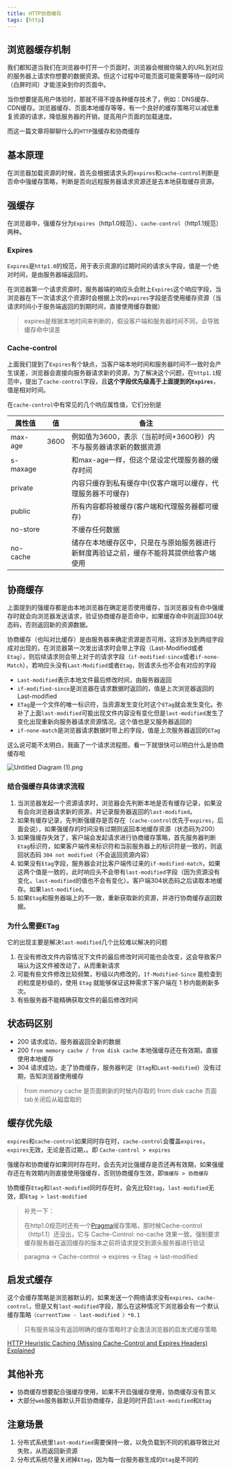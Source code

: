 ```yaml
---
title: HTTP协商缓存
tags: [http]
---
```


## 浏览器缓存机制

我们都知道当我们在浏览器中打开一个页面时，浏览器会根据你输入的URL到对应的服务器上请求你想要的数据资源。但这个过程中可能页面可能需要等待一段时间（白屏时间）才能渲染到你的页面中。

当你想要提高用户体验时，那就不得不提各种缓存技术了，例如：DNS缓存、CDN缓存。浏览器缓存、页面本地缓存等等，有一个良好的缓存策略可以减低重复资源的请求，降低服务器的开销，提高用户页面的加载速度。

而这一篇文章将聊聊什么的`HTTP`强缓存和协商缓存

## 基本原理

在浏览器加载资源的时候，首先会根据请求头的`expires`和`cache-control`判断是否命中强缓存策略，判断是否向远程服务器请求资源还是去本地获取缓存资源。

## 强缓存

在浏览器中，强缓存分为`Expires`（http1.0规范）、`cache-control`（http1.1规范）两种。

### Expires

`Expires`是`http1.0`的规范，用于表示资源的过期时间的请求头字段，值是一个绝对时间，是由服务器端返回的。

在浏览器第一个请求资源时，服务器端的响应头会附上`Expires`这个响应字段，当浏览器在下一次请求这个资源时会根据上次的`expires`字段是否使用缓存资源（当请求时间小于服务端返回的到期时间，直接使用缓存数据）

> expires是根据本地时间来判断的，假设客户端和服务器时间不同，会导致缓存命中误差

### Cache-control

上面我们提到了`Expires`有个缺点，当客户端本地时间和服务器时间不一致时会产生误差，浏览器会直接向服务器请求新的资源，为了解决这个问题，在`http1.1`规范中，提出了`cache-control`字段，且**这个字段优先级高于上面提到的`Expires`**，值是相对时间。

在`cache-control`中有常见的几个响应属性值，它们分别是

| 属性值   | 值   | 备注                                                         |
| -------- | ---- | ------------------------------------------------------------ |
| max-age  | 3600 | 例如值为3600，表示（当前时间+3600秒）内不与服务器请求新的数据资源 |
| s-maxage |      | 和max-age一样，但这个是设定代理服务器的缓存时间              |
| private  |      | 内容只缓存到私有缓存中(仅客户端可以缓存，代理服务器不可缓存) |
| public   |      | 所有内容都将被缓存(客户端和代理服务器都可缓存)               |
| no-store |      | 不缓存任何数据            |
| no-cache |      | 储存在本地缓存区中，只是在与原始服务器进行新鲜度再验证之前，缓存不能将其提供给客户端使用 |


## 协商缓存

上面提到的强缓存都是由本地浏览器在确定是否使用缓存，当浏览器没有命中强缓存时就会向浏览器发送请求，验证协商缓存是否命中，如果缓存命中则返回304状态码，否则返回新的资源数据。

协商缓存（也叫对比缓存）是由服务器来确定资源是否可用，这将涉及到两组字段成对出现的，在浏览器第一次发出请求时会带上字段（Last-Modified或者`Etag`），则后续请求则会带上对于的请求字段（`if-modified-since`或者`if-none-Match`），若响应头没有`Last-Modified`或者`Etag`，则请求头也不会有对应的字段

- `Last-modified`表示本地文件最后修改时间，由服务器返回
- `if-modified-since`是浏览器在请求数据时返回的，值是上次浏览器返回的Last-modified
- `ETag`是一个文件的唯一标识符，当资源发生变化时这个`ETag`就会发生变化。弥补了上面`last-modified`可能出现文件内容没有变化但是`last-modified`发生了变化出现重新向服务器请求资源情况。这个值也是又服务器返回的
- `if-none-match`是浏览器请求数据时带上的字段，值是上次服务器返回的`ETag`

这么说可能不太明白，我画了一个请求流程图，看一下就很快可以明白什么是协商缓存啦


![Untitled Diagram (1).png](https://p1-juejin.byteimg.com/tos-cn-i-k3u1fbpfcp/8360da6fa1af4f89abeedc27f6f552e3~tplv-k3u1fbpfcp-watermark.image?)

### 结合强缓存具体请求流程

1. 当浏览器发起一个资源请求时，浏览器会先判断本地是否有缓存记录，如果没有会向浏览器请求新的资源，并记录服务器返回的`last-modified`。
2. 如果有缓存记录，先判断强缓存是否存在（`cache-control`优先于`expires`，后面会说），如果强缓存的时间没有过期则返回本地缓存资源（状态码为200）
3. 如果强缓存失效了，客户端会发起请求进行协商缓存策略，首先服务器判断`Etag`标识符，如果客户端传来标识符和当前服务器上的标识符是一致的，则返回状态码 `304 not modified`（不会返回资源内容）
4. 如果没有`Etag`字段，服务器会对比客户端传过来的`if-modified-match`，如果这两个值是一致的，此时响应头不会带有`last-modified`字段（因为资源没有变化，`last-modified`的值也不会有变化）。客户端304状态码之后读取本地缓存。如果`last-modified`。
5. 如果`Etag`和服务器端上的不一致，重新获取新的资源，并进行协商缓存返回数据。

### 为什么需要ETag

它的出现主要是解决`last-modified`几个比较难以解决的问题

1. 在没有修改文件内容情况下文件的最后修改时间可能也会改变，这会导致客户端认为这文件被改动了，从而重新请求
2. 可能有些文件修改比较频繁，秒级以内修改的，`If-Modified-Since` 能检查到的粒度是秒级的，使用 `Etag` 就能够保证这种需求下客户端在 1 秒内能刷新多次。
3. 有些服务器不能精确获取文件的最后修改时间

## 状态码区别

- 200 请求成功，服务器返回全新的数据
- 200 `from memory cache / from disk cache` 本地强缓存还在有效期，直接使用本地缓存
- 304 请求成功，走了协商缓存，服务器判定（`Etag`和`Last-modified`）没有过期，告知浏览器使用缓存

> from memory cache 是页面刷新的时候内存取的
> from disk cache 页面tab关闭后从磁盘取的

## 缓存优先级

`expires`和`cache-control`如果同时存在时，`cache-control`会覆盖`expires`，`expires`无效，无论是否过期，。即 `Cache-control > expires`

强缓存和协商缓存如果同时存在时，会去先对比强缓存是否还再有效期，如果强缓存还在有效期内则直接使用强缓存，否则协商缓存生效，即`强缓存 > 协商缓存`

协商缓存`Etag`和`last-modified`同时存在时，会先比较`Etag`，`last-modified`无效，即`Etag > last-modified`

> 补充一下：
>
> 在http1.0规范时还有一个[Pragma](https://developer.mozilla.org/zh-CN/docs/Web/HTTP/Headers/Pragma)缓存策略，那时候Cache-control（http1.1）还没出，它与 Cache-Control: no-cache 效果一致。强制要求缓存服务器在返回缓存的版本之前将请求提交到源头服务器进行验证

> paragma -> Cache-control -> expires -> Etag -> last-modified

## 启发式缓存

这个会缓存策略是浏览器默认的，如果发送一个网络请求没有`expires`、`cache-control`，但是又有`last-modified`字段，那么在这种情况下浏览器会有一个默认缓存策略`（currentTime - last-modified ）*0.1`

> 只有服务端没有返回明确的缓存策略时才会激活浏览器的启发式缓存策略

[HTTP Heuristic Caching (Missing Cache-Control and Expires Headers) Explained](https://paulcalvano.com/2018-03-14-http-heuristic-caching-missing-cache-control-and-expires-headers-explained/)

## 其他补充

-  协商缓存想要配合强缓存使用，如果不开启强缓存使用，协商缓存没有意义
- 大部分`web`服务器默认开启协商缓存，且是同时开启`last-modified`和`Etag`

## 注意场景

1. 分布式系统里`last-modified`需要保持一致，以免负载到不同的机器导致比对失败，从而返回新资源
2. 分布式系统尽量关闭掉`Etag`，因为每一台服务器生成的`Etag`是不同的

